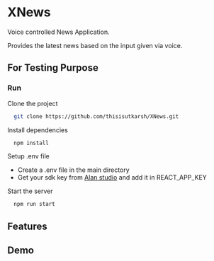 # XNews

Voice controlled News Application.

Provides the latest news based on the input given via voice.

## For Testing Purpose

### Run

Clone the project

```bash
  git clone https://github.com/thisisutkarsh/XNews.git
```

Install dependencies

```bash
  npm install
```

Setup .env file

- Create a .env file in the main directory
- Get your sdk key from [Alan studio](https://studio.alan.app/projects) and add it in REACT_APP_KEY

Start the server

```bash
  npm run start
```

## Features

## Demo
